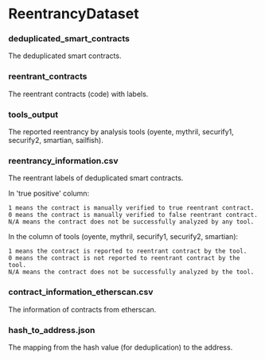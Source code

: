 # ReentrancyDataset

### deduplicated_smart_contracts
The deduplicated smart contracts.

### reentrant_contracts
The reentrant contracts (code) with labels.

### tools_output
The reported reentrancy by analysis tools (oyente, mythril, securify1, securify2, smartian, sailfish).

### reentrancy_information.csv
The reentrant labels of deduplicated smart contracts.

In 'true positive' column:
```
1 means the contract is manually verified to true reentrant contract.
0 means the contract is manually verified to false reentrant contract.
N/A means the contract does not be successfully analyzed by any tool.
```

In the column of tools (oyente, mythril, securify1, securify2, smartian):
```
1 means the contract is reported to reentrant contract by the tool.
0 means the contract is not reported to reentrant contract by the tool.
N/A means the contract does not be successfully analyzed by the tool.
```

### contract_information_etherscan.csv
The information of contracts from etherscan.

### hash_to_address.json
The mapping from the hash value (for deduplication) to the address.